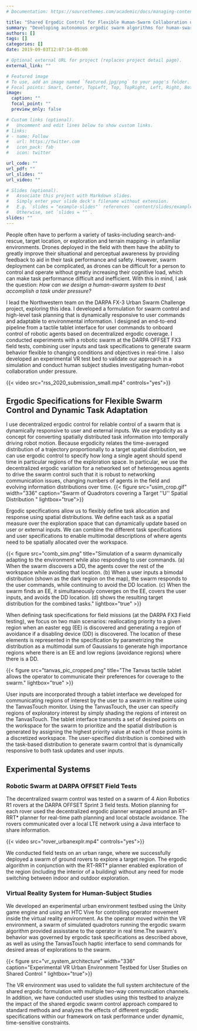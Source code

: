 ```yaml
---
# Documentation: https://sourcethemes.com/academic/docs/managing-content/

title: "Shared Ergodic Control for Flexible Human-Swarm Collaboration under Pressure"
summary: "Developing autonomous ergodic swarm algorithms for human-swarm collaboration under dynamic, time-sensitive constraints"
authors: []
tags: []
categories: []
date: 2019-09-03T12:07:14-05:00

# Optional external URL for project (replaces project detail page).
external_link: ""

# Featured image
# To use, add an image named `featured.jpg/png` to your page's folder.
# Focal points: Smart, Center, TopLeft, Top, TopRight, Left, Right, BottomLeft, Bottom, BottomRight.
image:
  caption: ""
  focal_point: ""
  preview_only: false

# Custom links (optional).
#   Uncomment and edit lines below to show custom links.
# links:
# - name: Follow
#   url: https://twitter.com
#   icon_pack: fab
#   icon: twitter

url_code: ""
url_pdf: ""
url_slides: ""
url_video: ""

# Slides (optional).
#   Associate this project with Markdown slides.
#   Simply enter your slide deck's filename without extension.
#   E.g. `slides = "example-slides"` references `content/slides/example-slides.md`.
#   Otherwise, set `slides = ""`.
slides: ""
---
```


People often have to perform a variety of tasks-including search-and-rescue, target location, or exploration and terrain mapping- in unfamiliar environments. Drones deployed in the field with them have the ability to greatly improve their situational and perceptual awareness by providing feedback to aid in their task performance and safety. However, swarm deployment can be complicated, as drones can be difficult for a person to control and operate without greatly increasing their cognitive load, which can make task performance difficult and inefficient. With this in mind, I ask the question: *How can we design a human-swarm system to best accomplish a task under pressure?*

I lead the Northwestern team on the  DARPA FX-3 Urban Swarm Challenge project, exploring this idea. I developed a formulation for swarm control and high-level task planning that is dynamically responsive to
user commands and adaptable to environmental information. I designed an end-to-end pipeline from a tactile tablet interface for user commands to onboard control of robotic agents based on decentralized ergodic coverage. I conducted experiments with a robotic swarm at the DARPA OFFSET FX3 field tests, combining user inputs and task specifications to generate swarm behavior flexible to changing conditions and objectives in real-time. I also developed an experimental VR test bed to validate our approach in a simulation and conduct human subject studies investigating human-robot collaboration under pressure.

{{< video src="rss_2020_submission_small.mp4" controls="yes">}}

## Ergodic Specifications for Flexible Swarm Control and Dynamic Task Adaptation

I use decentralized ergodic control for reliable control of a swarm that is dynamically responsive to user and external inputs. We use ergodicity as a
concept for converting spatially distributed task information into temporally driving robot motion. Because ergodicity relates the time-averaged distribution of a trajectory proportionally to a target spatial distribution, we can use ergodic control to specify how long a single agent should spend time in particular regions of the exploration space.  In particular, we use the decentralized ergodic variation for a networked set of heterogenous agents to drive the swarm control such that it is robust to networking communication issues, changing numbers of agents in the field and evolving information distributions over time.
{{< figure src="usim_crop.gif" width="336" caption="Swarm of Quadrotors covering a Target  ''U'' Spatial Distribution " lightbox="true">}}



Ergodic specifications allow us to flexibly define task allocation and response using spatial distributions. We define each task as a spatial measure over the exploration space that can dynamically update based on user or external inputs. We can combine the different task specifications and user specifications to enable multimodal descriptions of where agents need to be spatially allocated over the workspace. 

{{< figure src="comb_sim.png" title="Simulation of a swarm dynamically adapting to the environment while also responding to user commands. (a) When the swarm discovers a DD, the agents cover the rest of the workspace while avoiding that location. (b) When a user inputs a bimodal distribution (shown as the dark region on the map), the swarm responds to the user commands, while continuing to avoid the DD location. (c) When the swarm finds an EE, it simultaneously converges on the EE, covers the user inputs, and avoids the DD location.  (d) shows the resulting target distribution for the combined tasks." lightbox="true" >}}

When defining task specifications for field missions (at the DARPA FX3 Field testing), we focus on two main scenarios: reallocating priority to a given region when an easter egg (EE) is discovered and generating a region of avoidance
if a disabling device (DD) is discovered. The location of these elements is represented in the specification by parametrizing the distribution as a multimodal sum of Gaussians to generate high importance regions where there is an EE and low regions (avoidance regions) where there is a DD. 

{{< figure src="tanvas_pic_cropped.png" title="The Tanvas tactile tablet allows the operator to communicate their preferences for coverage to the swarm." lightbox="true" >}}

User inputs are incorporated through a tablet interface we developed for communicating regions of interest by the user to a swarm in realtime using the TanvasTouch monitor. Using the TanvasTouch, the user can specify regions of exploratory interest by simply shading the regions of interest on the TanvasTouch. The tablet interface transmits a set of desired points on the workspace for the swarm to prioritize and the spatial distribution is generated by assigning the highest priority value at each of those points in a discretized workspace. The user-specified distribution is combined  with the task-based distribution to generate swarm control that is dynamically responsive to both task updates and user inputs.



## Experimental Systems

### Robotic Swarm at DARPA OFFSET Field Tests

The decentralized swarm control was tested on a swarm of 4 Aion Robotics R1 rovers at the DARPA OFFSET Sprint 3 field tests. Motion planning for each rover used the decentralized ergodic planner wrapped around an RT-RRT* planner for real-time path planning and local obstacle avoidance. The rovers communicated over a local LTE network using a Java interface to share information.

{{< video src="rover_urbanexplr.mp4" controls="yes">}}

We conducted field tests on an urban range, where we successfully deployed a swarm of ground rovers to explore a target region. The ergodic algorithm in conjunction with the RT-RRT* planner enabled exploration of the region (including the interior of a building) without any need for mode switching between indoor and outdoor exploration. 


### Virtual Reality System for Human-Subject Studies

We developed an experimental urban environment testbed using the Unity game engine and using an HTC Vive for controlling operator movement inside the virtual reality environment. As the operator moved within the VR environment, a swarm of simulated quadrotors running the ergodic swarm algorithm provided assisstane to the operator in real time.The swarm's behavior was governed by ergodic task specifications as described above, as well as using the TanvasTouch haptic interface to send commands for desired areas of explorations to the swarm.

{{< figure src="vr_system_architecture" width="336" caption="Experimental VR Urban Environment Testbed for User Studies on Shared Control " lightbox="true">}}

The VR environment was used to validate the full system architecture of the shared ergodic formulation with multiple two-way communication channels. In addition, we have conducted user studies using this testbed to analyze the impact of the shared ergodic swarm control approach compared to standard methods and analyzes the effects of different ergodic specifications within our framework on task performance under dynamic, time-sensitive constraints. 

